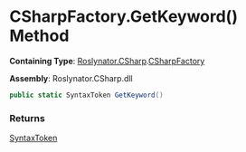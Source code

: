 # CSharpFactory\.GetKeyword\(\) Method

**Containing Type**: [Roslynator.CSharp](../../README.md)\.[CSharpFactory](../README.md)

**Assembly**: Roslynator\.CSharp\.dll

```csharp
public static SyntaxToken GetKeyword()
```

### Returns

[SyntaxToken](https://docs.microsoft.com/en-us/dotnet/api/microsoft.codeanalysis.syntaxtoken)

